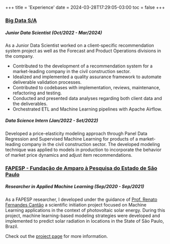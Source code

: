 +++
title = 'Experience'
date = 2024-03-28T17:29:05-03:00
toc = false
+++

### [Big Data S/A](https://www.linkedin.com/company/big-data-brasil-/)

##### Junior Data Scientist (Oct/2022 - Mar/2024)
As a Junior Data Scientist worked on a client-specific recommendation system project as well as the Forecast and Product Operations divisions in the company.
- Contributed to the development of a recommendation system for a market-leading company in the civil construction sector.
- Idealized and implemented a quality assurance framework to automate deliverable validation processes.
- Contributed to codebases with implementation, reviews, maintenance, refactoring and testing.
- Conducted and presented data analyses regarding both client data and the deliverables.
- Orchestrated ETL and Machine Learning pipelines with Apache Airflow.

##### Data Science Intern (Jan/2022 - Set/2022)
Developed a price-elasticity modeling approach through Panel Data Regression and Supervised Machine Learning for products of a market-leading company in the civil construction sector. The developed modeling technique was applied to models in production to incorporate the behavior of market price dynamics and adjust item recommendations.

### [FAPESP - Fundação de Amparo à Pesquisa do Estado de São Paulo](https://fapesp.br/)
##### Researcher in Applied Machine Learning (Sep/2020 - Sep/2021)
As a FAPESP researcher, I developed under the guidance of [Prof. Renato Fernandes Cantão]() a scientific initiation project focused on Machine Learning applications in the context of photovoltaic solar energy. During this project, machine learning-based modeling strategies were developed and implemented to predict solar radiation in locations in the State of São Paulo, Brazil.

Check out the [project page](../projects/data-science/machine-learning/inmet-solar-sao-paulo) for more information.
